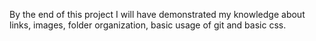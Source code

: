 By the end of this project I will have demonstrated my knowledge about links, images, folder organization, basic usage of git and basic css.
